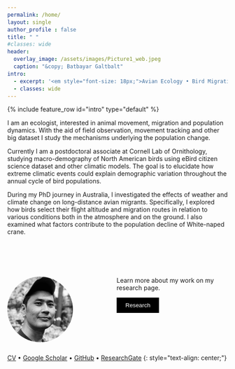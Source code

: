 ```yaml
---
permalink: /home/
layout: single
author_profile : false
title: " "
#classes: wide
header:
  overlay_image: /assets/images/Picture1_web.jpeg
  caption: "&copy; Batbayar Galtbalt"
intro: 
  - excerpt: '<em style="font-size: 18px;">Avian Ecology • Bird Migration • Population Dynamics • Quantitative Ecology</em>'
  - classes: wide
---
```

{% include feature_row id="intro" type="default"  %}

<!-- &nbsp; -->

I am an ecologist, interested in animal movement, migration and population dynamics. With the aid 
of field observation, movement tracking and other big dataset I study the mechanisms 
underlying the population change.

Currently I am a postdoctoral associate at Cornell Lab of Ornithology, studying macro-demography 
of North American birds using eBird citizen science dataset and other climatic models. The goal 
is to elucidate how extreme climatic events could explain demographic variation throughout the 
annual cycle of bird populations. 

During my PhD journey in Australia, I investigated the effects of weather and climate change on 
long-distance avian migrants. Specifically, I explored how birds select their flight altitude and 
migration routes in relation to various conditions both in the atmosphere and on the ground. I 
also examined what factors contribute to the population decline of White-naped crane.


<div style="height: 60px; margin-bottom: 20px;"></div>

<div style="float: left; margin-right: 100px;">
  <img src="assets/images/bio_photo.jpg" alt="bio" style="width: 150px; height: 150px; border-radius: 50%;">
</div>




Learn more about my work on my research page.

[<button style="padding: 10px 20px; background-color: black; color: white; text-decoration: none; border: none; border-radius: 0px;">Research</button>](/research/)

<div style="height: 60px; margin-bottom: 20px;"></div>


[CV](#) • [Google Scholar](https://scholar.google.com.au/citations?user=lyXjumMAAAAJ&hl=en) • [GitHub](https://github.com/bgaltbalt) • [ResearchGate](https://www.researchgate.net/profile/Batbayar-Galtbalt)
{: style="text-align: center;"}
